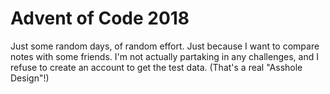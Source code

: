 # Advent of Code 2018

Just some random days, of random effort. Just because I want to compare notes
with some friends. I'm not actually partaking in any challenges, and I refuse
to create an account to get the test data. (That's a real "Asshole Design"!)
